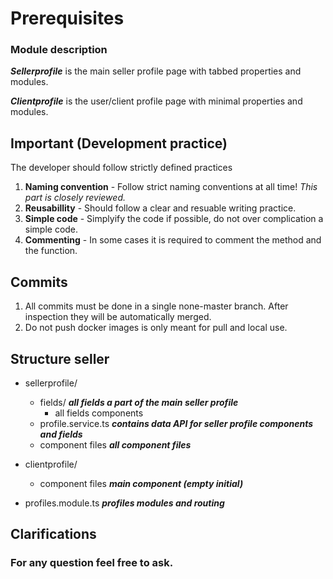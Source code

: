 # Prerequisites


### Module description
***Sellerprofile*** is the main seller profile page with tabbed properties and modules.

***Clientprofile*** is the user/client profile page with minimal properties and modules. 

## Important (Development practice)
The developer should follow strictly defined practices

 1. **Naming convention** - Follow strict naming conventions at all time! *This part is closely reviewed.*  
 2. **Reusabillity** -  Should follow a clear and resuable writing practice.
 3. **Simple code** - Simplyify the code if possible, do not over complication a simple code.
 4. **Commenting** - In some cases it is required to comment the method and the function. 

 ## Commits 

1. All commits must be done in a single none-master branch.  After inspection they will be automatically merged.
2. Do not push docker images is only meant for pull and local use.

## Structure seller
* sellerprofile/
	* fields/ ***all fields a part of the main seller profile***
		* all fields components 
	* profile.service.ts ***contains data API for seller profile components and fields***
	* component files ***all component files***

* clientprofile/
	* component files ***main component (empty initial)***

* profiles.module.ts ***profiles modules and routing***

## Clarifications
### For any question feel free to ask.
